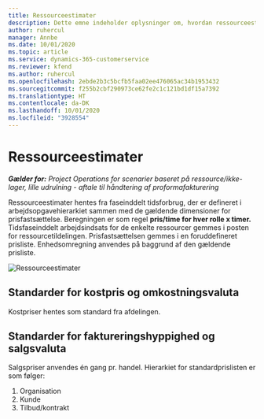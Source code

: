 ```yaml
---
title: Ressourceestimater
description: Dette emne indeholder oplysninger om, hvordan ressourceestimater beregnes i Project Operations.
author: ruhercul
manager: Annbe
ms.date: 10/01/2020
ms.topic: article
ms.service: dynamics-365-customerservice
ms.reviewer: kfend
ms.author: ruhercul
ms.openlocfilehash: 2ebde2b3c5bcfb5faa02ee476065ac34b1953432
ms.sourcegitcommit: f255b2cbf290973ce62fe2c1c121bd1df15a7392
ms.translationtype: HT
ms.contentlocale: da-DK
ms.lasthandoff: 10/01/2020
ms.locfileid: "3928554"
---
```

# <a name="resource-estimates"></a>Ressourceestimater

_**Gælder for:** Project Operations for scenarier baseret på ressource/ikke-lager, lille udrulning - aftale til håndtering af proformafakturering_

Ressourceestimater hentes fra faseinddelt tidsforbrug, der er defineret i arbejdsopgavehierarkiet sammen med de gældende dimensioner for prisfastsættelse. Beregningen er som regel **pris/time for hver rolle x timer.** Tidsfaseinddelt arbejdsindsats for de enkelte ressourcer gemmes i posten for ressourcetildelingen. Prisfastsættelsen gemmes i en foruddefineret prisliste. Enhedsomregning anvendes på baggrund af den gældende prisliste.

![Ressourceestimater](./media/navigation12.png)

## <a name="default-cost-price-and-cost-currency"></a>Standarder for kostpris og omkostningsvaluta

Kostpriser hentes som standard fra afdelingen.

## <a name="default-bill-rate-and-sales-currency"></a>Standarder for faktureringshyppighed og salgsvaluta

Salgspriser anvendes én gang pr. handel. Hierarkiet for standardprislisten er som følger:

1. Organisation
2. Kunde
3. Tilbud/kontrakt

